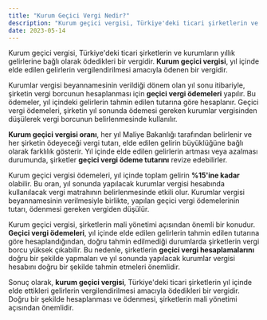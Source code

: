 ```yaml
---
title: "Kurum Geçici Vergi Nedir?"
description: "Kurum geçici vergisi, Türkiye'deki ticari şirketlerin ve kurumların yıllık gelirlerine bağlı olarak ödedikleri bir vergidir."
date: 2023-05-14
---
```


Kurum geçici vergisi, Türkiye'deki ticari şirketlerin ve kurumların yıllık gelirlerine bağlı olarak ödedikleri bir
vergidir. **Kurum geçici vergisi**, yıl içinde elde edilen gelirlerin vergilendirilmesi amacıyla ödenen bir vergidir.

Kurumlar vergisi beyannamesinin verildiği dönem olan yıl sonu itibariyle, şirketin vergi borcunun hesaplanması için
**geçici vergi ödemeleri** yapılır. Bu ödemeler, yıl içindeki gelirlerin tahmin edilen tutarına göre hesaplanır. Geçici
vergi ödemeleri, şirketin yıl sonunda ödemesi gereken kurumlar vergisinden düşülerek vergi borcunun belirlenmesinde
kullanılır.

**Kurum geçici vergisi oranı**, her yıl Maliye Bakanlığı tarafından belirlenir ve her şirketin ödeyeceği vergi tutarı,
elde edilen gelirin büyüklüğüne bağlı olarak farklılık gösterir. Yıl içinde elde edilen gelirlerin artması veya azalması
durumunda, şirketler **geçici vergi ödeme tutarını** revize edebilirler.

Kurum geçici vergisi ödemeleri, yıl içinde toplam gelirin **%15'ine kadar** olabilir. Bu oran, yıl sonunda yapılacak
kurumlar vergisi hesabında kullanılacak vergi matrahının belirlenmesinde etkili olur. Kurumlar vergisi beyannamesinin
verilmesiyle birlikte, yapılan geçici vergi ödemelerinin tutarı, ödenmesi gereken vergiden düşülür.

Kurum geçici vergisi, şirketlerin mali yönetimi açısından önemli bir konudur. **Geçici vergi ödemeleri**, yıl içinde
elde edilen gelirlerin tahmin edilen tutarına göre hesaplandığından, doğru tahmin edilmediği durumlarda şirketlerin
vergi borcu yüksek çıkabilir. Bu nedenle, şirketlerin **geçici vergi hesaplamalarını** doğru bir şekilde yapmaları ve
yıl sonunda yapılacak kurumlar vergisi hesabını doğru bir şekilde tahmin etmeleri önemlidir.

Sonuç olarak, **kurum geçici vergisi**, Türkiye'deki ticari şirketlerin yıl içinde elde ettikleri gelirlerin
vergilendirilmesi amacıyla ödedikleri bir vergidir. Doğru bir şekilde hesaplanması ve ödenmesi, şirketlerin mali
yönetimi açısından önemlidir.
